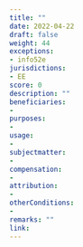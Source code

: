 ```yaml
---
title: ""
date: 2022-04-22
draft: false
weight: 44
exceptions:
- info52e
jurisdictions:
- EE
score: 0
description: "" 
beneficiaries:
- 
purposes: 
- 
usage:
- 
subjectmatter:
- 
compensation:
-
attribution: 
-
otherConditions: 
- 
remarks: ""
link: 
---
```

